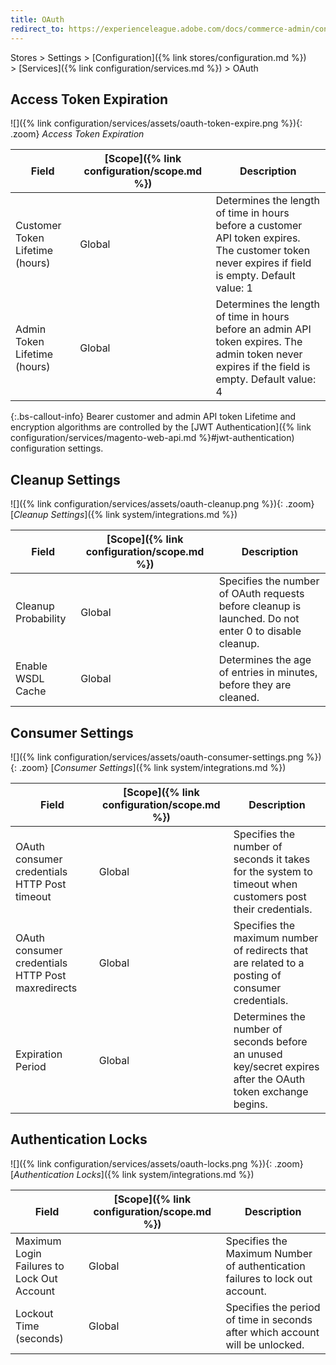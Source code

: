 ```yaml
---
title: OAuth
redirect_to: https://experienceleague.adobe.com/docs/commerce-admin/config/services/oauth.html
---
```


Stores > Settings > [Configuration]({% link stores/configuration.md %}) > [Services]({% link configuration/services.md %}) >  OAuth

## Access Token Expiration

![]({% link configuration/services/assets/oauth-token-expire.png %}){: .zoom}
_Access Token Expiration_

|Field|[Scope]({% link configuration/scope.md %})|Description|
|--- |--- |--- |
|Customer Token Lifetime (hours)|Global|Determines the length of time in hours before a customer API token expires. The customer token never expires if field is empty. Default value: 1|
|Admin Token Lifetime (hours)|Global|Determines the length of time in hours before an admin API token expires. The admin token never expires if the field is empty. Default value: 4|

{:.bs-callout-info}
Bearer customer and admin API token Lifetime and encryption algorithms are controlled by the [JWT Authentication]({% link configuration/services/magento-web-api.md %}#jwt-authentication) configuration settings.

## Cleanup Settings

![]({% link configuration/services/assets/oauth-cleanup.png %}){: .zoom}
[_Cleanup Settings_]({% link system/integrations.md %})

|Field|[Scope]({% link configuration/scope.md %})|Description|
|--- |--- |--- |
|Cleanup Probability|Global|Specifies the number of OAuth requests before cleanup is launched. Do not enter 0 to disable cleanup.|
|Enable WSDL Cache|Global|Determines the age of entries in minutes, before they are cleaned.|

## Consumer Settings

![]({% link configuration/services/assets/oauth-consumer-settings.png %}){: .zoom}
[_Consumer Settings_]({% link system/integrations.md %})

|Field|[Scope]({% link configuration/scope.md %})|Description|
|--- |--- |--- |
|OAuth consumer credentials HTTP Post timeout|Global|Specifies the number of seconds it takes for the system to timeout when customers post their credentials.|
|OAuth consumer credentials HTTP Post maxredirects|Global|Specifies the maximum number of redirects that are related to a posting of consumer credentials.|
|Expiration Period|Global|Determines the number of seconds before an unused key/secret expires after the OAuth token exchange begins.|

## Authentication Locks

![]({% link configuration/services/assets/oauth-locks.png %}){: .zoom}
[_Authentication Locks_]({% link system/integrations.md %})

|Field|[Scope]({% link configuration/scope.md %})|Description|
|--- |--- |--- |
|Maximum Login Failures to Lock Out Account|Global|Specifies the Maximum Number of authentication failures to lock out account.|
|Lockout Time (seconds)|Global|Specifies the period of time in seconds after which account will be unlocked.|
